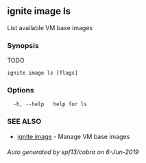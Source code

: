 ## ignite image ls

List available VM base images

### Synopsis

TODO

```
ignite image ls [flags]
```

### Options

```
  -h, --help   help for ls
```

### SEE ALSO

* [ignite image](ignite_image.md)	 - Manage VM base images

###### Auto generated by spf13/cobra on 6-Jun-2019

